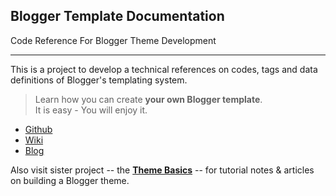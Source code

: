 ## Blogger Template Documentation
Code Reference For Blogger Theme Development

***

This is a project to develop a technical references on codes, tags and data definitions of Blogger's templating system.

> Learn how you can create **your own Blogger template**.  
> It is easy - You will enjoy it.

- [Github](https://github.com/nikahmadz/Blogger-Template-Documentation)
- [Wiki](https://github.com/nikahmadz/Blogger-Template-Documentation/wiki)
- [Blog](https://templatedocumentation.blogspot.com)

Also visit sister project -- the [**Theme Basics**](https://nikahmadz.github.io/Theme-Basics) -- for tutorial notes & articles on building a Blogger theme.
